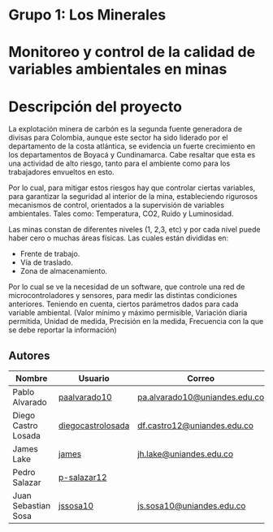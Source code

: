 # Grupo 1: Los Minerales 

# Monitoreo y control de la calidad de variables ambientales en minas 

# Descripción del proyecto
La explotación minera de carbón es la segunda fuente generadora de divisas para Colombia, aunque este sector ha sido liderado por el departamento de la costa atlántica, se evidencia un fuerte crecimiento en los departamentos de Boyacá y Cundinamarca. Cabe resaltar que esta es una actividad de alto riesgo, tanto para el ambiente como para los trabajadores envueltos en esto. 

Por lo cual, para mitigar estos riesgos hay que controlar ciertas variables, para garantizar la seguridad al interior de la mina, estableciendo rigurosos mecanismos de control, orientados a la supervisión de variables ambientales. Tales como: Temperatura, CO2, Ruido y Luminosidad.

Las minas constan de diferentes niveles (1, 2,3, etc) y por cada nivel puede haber cero o muchas áreas físicas. Las cuales están divididas en:
* Frente de trabajo.
* Vía de traslado.
* Zona de almacenamiento.

Por lo cual se ve la necesidad de un software, que controle una red de microcontroladores y sensores, para medir las distintas condiciones anteriores. Teniendo en cuenta, ciertos parámetros dados para cada variable ambiental. (Valor mínimo y máximo permisible,
Variación diaria permitida, Unidad de medida, Precisión en la medida, Frecuencia con la que se debe reportar la información)

## Autores
|Nombre| Usuario |Correo|
-------|---------|---------|
|Pablo Alvarado|[paalvarado10](https://github.com/paalvarado10)|pa.alvarado10@uniandes.edu.co|
|Diego Castro Losada|[diegocastrolosada](https://github.com/diegocastrolosada)|df.castro12@uniandes.edu.co|
|James Lake|[james]()|jh.lake@uniandes.edu.co|
|Pedro Salazar|[p-salazar12](https://github.com/p-salazar12)||
|Juan Sebastian Sosa|[jssosa10](https://github.com/jssosa10)|js.sosa10@uniandes.edu.co|



